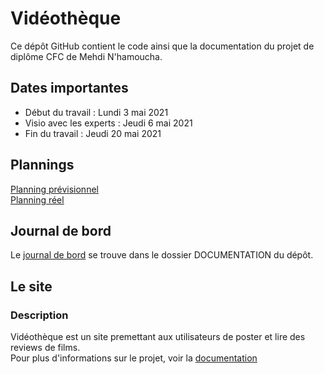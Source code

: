 # Vidéothèque
Ce dépôt GitHub contient le code ainsi que la documentation du projet de diplôme CFC de Mehdi N'hamoucha.

## Dates importantes  
* Début du travail : Lundi 3 mai 2021
* Visio avec les experts  : Jeudi 6 mai 2021
* Fin du travail : Jeudi 20 mai 2021

## Plannings  
[Planning prévisionnel](https://docs.google.com/spreadsheets/d/1AwDuxE7W85NZirvknPF3Tb4KFSCsDclxNdFjC7g_oxk/edit?usp=sharing)  
[Planning réel](https://docs.google.com/spreadsheets/d/1mfvJLIfTmpoam3GzSgvwZ1EVE-b5ORczZFU4QOhk158/edit?usp=sharing)

## Journal de bord  
Le [journal de bord](https://github.com/twinh0/TPI_2021/blob/main/JDB/JOURNAL_DE_BORD.md) se trouve dans le dossier DOCUMENTATION du dépôt.  

## Le site
### Description 
Vidéothèque est un site premettant aux utilisateurs de poster et lire des reviews de films.  
Pour plus d'informations sur le projet, voir la [documentation](https://docs.google.com/document/d/1SY2b9zy-NT6Z6HdoPGxuk3QcPryVSh-j5v-ZIxdhbZg/edit?usp=sharing)   
